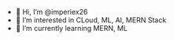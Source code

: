 - 👋 Hi, I’m @imperiex26
- 👀 I’m interested in CLoud, ML, AI, MERN Stack
- 🌱 I’m currently learning MERN, ML


<!---
imperiex26/imperiex26 is a ✨ special ✨ repository because its `README.md` (this file) appears on your GitHub profile.
You can click the Preview link to take a look at your changes.
--->
